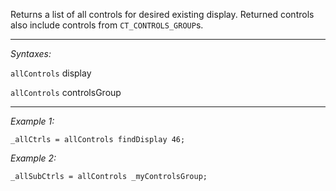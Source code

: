 Returns a list of all controls for desired existing display. Returned controls also include controls from `CT_CONTROLS_GROUP`s.


---
*Syntaxes:*

`allControls` display

`allControls` controlsGroup

---
*Example 1:*

```sqf
_allCtrls = allControls findDisplay 46;
```

*Example 2:*

```sqf
_allSubCtrls = allControls _myControlsGroup;
```